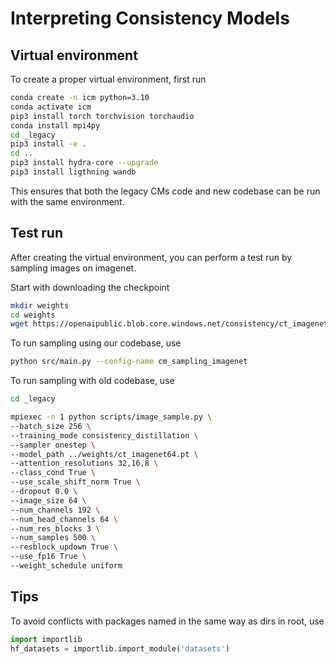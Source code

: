 # Interpreting Consistency Models

## Virtual environment

To create a proper virtual environment, first run

```sh
conda create -n icm python=3.10
conda activate icm
pip3 install torch torchvision torchaudio
conda install mpi4py
cd _legacy
pip3 install -e .
cd ..
pip3 install hydra-core --upgrade
pip3 install ligthning wandb
```

This ensures that both the legacy CMs code and new codebase can be run with the same environment.

## Test run

After creating the virtual environment, you can perform a test run by sampling images on imagenet.

Start with downloading the checkpoint

```sh
mkdir weights
cd weights
wget https://openaipublic.blob.core.windows.net/consistency/ct_imagenet64.pt
```

To run sampling using our codebase, use

```sh
python src/main.py --config-name cm_sampling_imagenet
```

To run sampling with old codebase, use

```sh
cd _legacy

mpiexec -n 1 python scripts/image_sample.py \
--batch_size 256 \
--training_mode consistency_distillation \
--sampler onestep \
--model_path ../weights/ct_imagenet64.pt \
--attention_resolutions 32,16,8 \
--class_cond True \
--use_scale_shift_norm True \
--dropout 0.0 \
--image_size 64 \
--num_channels 192 \
--num_head_channels 64 \
--num_res_blocks 3 \
--num_samples 500 \
--resblock_updown True \
--use_fp16 True \
--weight_schedule uniform
```

## Tips

To avoid conflicts with packages named in the same way as dirs in root, use

```python
import importlib
hf_datasets = importlib.import_module('datasets')
```